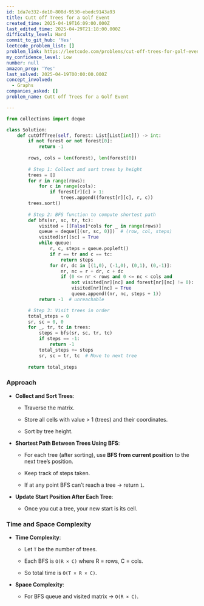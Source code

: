 ```yaml
---
id: 1da7e332-de10-808d-9530-ebedc9143a93
title: Cutt off Trees for a Golf Event
created_time: 2025-04-19T16:09:00.000Z
last_edited_time: 2025-04-29T21:18:00.000Z
difficulty_level: Hard
commit_to_git_hub: 'Yes'
leetcode_problem_list: []
problem_link: https://leetcode.com/problems/cut-off-trees-for-golf-event/description/
my_confidence_level: Low
number: null
amazon_prep: 'Yes'
last_solved: 2025-04-19T00:00:00.000Z
concept_involved:
  - Graphs
companies_asked: []
problem_name: Cutt off Trees for a Golf Event

---
```


```python
from collections import deque

class Solution:
    def cutOffTree(self, forest: List[List[int]]) -> int:
        if not forest or not forest[0]:
            return -1
        
        rows, cols = len(forest), len(forest[0])
        
        # Step 1: Collect and sort trees by height
        trees = []
        for r in range(rows):
            for c in range(cols):
                if forest[r][c] > 1:
                    trees.append((forest[r][c], r, c))
        trees.sort()
        
        # Step 2: BFS function to compute shortest path
        def bfs(sr, sc, tr, tc):
            visited = [[False]*cols for _ in range(rows)]
            queue = deque([(sr, sc, 0)])  # (row, col, steps)
            visited[sr][sc] = True
            while queue:
                r, c, steps = queue.popleft()
                if r == tr and c == tc:
                    return steps
                for dr, dc in [(1,0), (-1,0), (0,1), (0,-1)]:
                    nr, nc = r + dr, c + dc
                    if (0 <= nr < rows and 0 <= nc < cols and 
                        not visited[nr][nc] and forest[nr][nc] != 0):
                        visited[nr][nc] = True
                        queue.append((nr, nc, steps + 1))
            return -1  # unreachable

        # Step 3: Visit trees in order
        total_steps = 0
        sr, sc = 0, 0
        for _, tr, tc in trees:
            steps = bfs(sr, sc, tr, tc)
            if steps == -1:
                return -1
            total_steps += steps
            sr, sc = tr, tc  # Move to next tree
        
        return total_steps

```

### **Approach**

*   **Collect and Sort Trees**:

    *   Traverse the matrix.

    *   Store all cells with value > 1 (trees) and their coordinates.

    *   Sort by tree height.

*   **Shortest Path Between Trees Using BFS**:

    *   For each tree (after sorting), use **BFS from current position** to the next tree’s position.

    *   Keep track of steps taken.

    *   If at any point BFS can’t reach a tree → return `1`.

*   **Update Start Position After Each Tree**:

    *   Once you cut a tree, your new start is its cell.

### Time and Space Complexity

*   **Time Complexity**:

    *   Let `T` be the number of trees.

    *   Each BFS is `O(R × C)` where R = rows, C = cols.

    *   So total time is `O(T × R × C)`.

*   **Space Complexity**:

    *   For BFS queue and visited matrix → `O(R × C)`.
